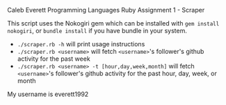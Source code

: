 Caleb Everett
Programming Languages
Ruby Assignment 1 - Scraper


This script uses the Nokogiri gem which can be installed with `gem install nokogiri`, or `bundle install` if you have
bundle in your system.

* `./scraper.rb -h` will print usage instructions
* `./scraper.rb <username>` will fetch `<username>`'s follower's github activity for the past week
* `./scraper.rb <username> -t [hour,day,week,month]` will fetch `<username>`'s  follower's github activity for the past hour, day, week, or month

My username is everett1992
